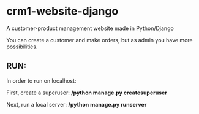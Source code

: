 # crm1-website-django
A customer-product management website made in Python/Django

You can create a customer and make orders, but as admin you have more possibilities.

## RUN:
In order to run on localhost:

First, create a superuser:
__<directory of solution>/python manage.py createsuperuser__

Next, run a local server:
__<directory of solution>/python manage.py runserver__